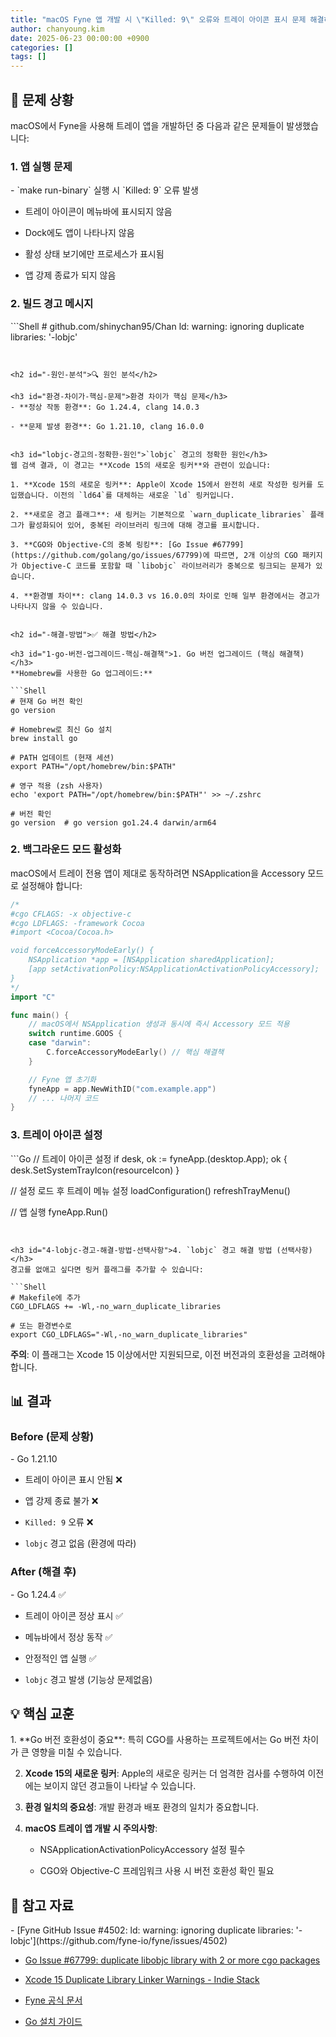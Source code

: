 ```yaml
---
title: "macOS Fyne 앱 개발 시 \"Killed: 9\" 오류와 트레이 아이콘 표시 문제 해결하기"
author: chanyoung.kim
date: 2025-06-23 00:00:00 +0900
categories: []
tags: []
---
```



<h2 id="-문제-상황">🚨 문제 상황</h2>
macOS에서 Fyne을 사용해 트레이 앱을 개발하던 중 다음과 같은 문제들이 발생했습니다:


<h3 id="1-앱-실행-문제">1. 앱 실행 문제</h3>
- `make run-binary` 실행 시 `Killed: 9` 오류 발생

- 트레이 아이콘이 메뉴바에 표시되지 않음

- Dock에도 앱이 나타나지 않음

- 활성 상태 보기에만 프로세스가 표시됨

- 앱 강제 종료가 되지 않음


<h3 id="2-빌드-경고-메시지">2. 빌드 경고 메시지</h3>
```Shell
# github.com/shinychan95/Chan
ld: warning: ignoring duplicate libraries: '-lobjc'

```


<h2 id="-원인-분석">🔍 원인 분석</h2>

<h3 id="환경-차이가-핵심-문제">환경 차이가 핵심 문제</h3>
- **정상 작동 환경**: Go 1.24.4, clang 14.0.3

- **문제 발생 환경**: Go 1.21.10, clang 16.0.0


<h3 id="lobjc-경고의-정확한-원인">`lobjc` 경고의 정확한 원인</h3>
웹 검색 결과, 이 경고는 **Xcode 15의 새로운 링커**와 관련이 있습니다:

1. **Xcode 15의 새로운 링커**: Apple이 Xcode 15에서 완전히 새로 작성한 링커를 도입했습니다. 이전의 `ld64`를 대체하는 새로운 `ld` 링커입니다.

2. **새로운 경고 플래그**: 새 링커는 기본적으로 `warn_duplicate_libraries` 플래그가 활성화되어 있어, 중복된 라이브러리 링크에 대해 경고를 표시합니다.

3. **CGO와 Objective-C의 중복 링킹**: [Go Issue #67799](https://github.com/golang/go/issues/67799)에 따르면, 2개 이상의 CGO 패키지가 Objective-C 코드를 포함할 때 `libobjc` 라이브러리가 중복으로 링크되는 문제가 있습니다.

4. **환경별 차이**: clang 14.0.3 vs 16.0.0의 차이로 인해 일부 환경에서는 경고가 나타나지 않을 수 있습니다.


<h2 id="-해결-방법">✅ 해결 방법</h2>

<h3 id="1-go-버전-업그레이드-핵심-해결책">1. Go 버전 업그레이드 (핵심 해결책)</h3>
**Homebrew를 사용한 Go 업그레이드:**

```Shell
# 현재 Go 버전 확인
go version

# Homebrew로 최신 Go 설치
brew install go

# PATH 업데이트 (현재 세션)
export PATH="/opt/homebrew/bin:$PATH"

# 영구 적용 (zsh 사용자)
echo 'export PATH="/opt/homebrew/bin:$PATH"' >> ~/.zshrc

# 버전 확인
go version  # go version go1.24.4 darwin/arm64

```


<h3 id="2-백그라운드-모드-활성화">2. 백그라운드 모드 활성화</h3>
macOS에서 트레이 전용 앱이 제대로 동작하려면 NSApplication을 Accessory 모드로 설정해야 합니다:

```Go
/*
#cgo CFLAGS: -x objective-c
#cgo LDFLAGS: -framework Cocoa
#import <Cocoa/Cocoa.h>

void forceAccessoryModeEarly() {
    NSApplication *app = [NSApplication sharedApplication];
    [app setActivationPolicy:NSApplicationActivationPolicyAccessory];
}
*/
import "C"

func main() {
    // macOS에서 NSApplication 생성과 동시에 즉시 Accessory 모드 적용
    switch runtime.GOOS {
    case "darwin":
        C.forceAccessoryModeEarly() // 핵심 해결책
    }

    // Fyne 앱 초기화
    fyneApp = app.NewWithID("com.example.app")
    // ... 나머지 코드
}

```


<h3 id="3-트레이-아이콘-설정">3. 트레이 아이콘 설정</h3>
```Go
// 트레이 아이콘 설정
if desk, ok := fyneApp.(desktop.App); ok {
    desk.SetSystemTrayIcon(resourceIcon)
}

// 설정 로드 후 트레이 메뉴 설정
loadConfiguration()
refreshTrayMenu()

// 앱 실행
fyneApp.Run()

```


<h3 id="4-lobjc-경고-해결-방법-선택사항">4. `lobjc` 경고 해결 방법 (선택사항)</h3>
경고를 없애고 싶다면 링커 플래그를 추가할 수 있습니다:

```Shell
# Makefile에 추가
CGO_LDFLAGS += -Wl,-no_warn_duplicate_libraries

# 또는 환경변수로
export CGO_LDFLAGS="-Wl,-no_warn_duplicate_libraries"

```

**주의**: 이 플래그는 Xcode 15 이상에서만 지원되므로, 이전 버전과의 호환성을 고려해야 합니다.


<h2 id="-결과">📊 결과</h2>

<h3 id="before-문제-상황">Before (문제 상황)</h3>
- Go 1.21.10

- 트레이 아이콘 표시 안됨 ❌

- 앱 강제 종료 불가 ❌

- `Killed: 9` 오류 ❌

- `lobjc` 경고 없음 (환경에 따라)


<h3 id="after-해결-후">After (해결 후)</h3>
- Go 1.24.4 ✅

- 트레이 아이콘 정상 표시 ✅

- 메뉴바에서 정상 동작 ✅

- 안정적인 앱 실행 ✅

- `lobjc` 경고 발생 (기능상 문제없음)


<h2 id="-핵심-교훈">💡 핵심 교훈</h2>
1. **Go 버전 호환성이 중요**: 특히 CGO를 사용하는 프로젝트에서는 Go 버전 차이가 큰 영향을 미칠 수 있습니다.

2. **Xcode 15의 새로운 링커**: Apple의 새로운 링커는 더 엄격한 검사를 수행하여 이전에는 보이지 않던 경고들이 나타날 수 있습니다.

3. **환경 일치의 중요성**: 개발 환경과 배포 환경의 일치가 중요합니다.

4. **macOS 트레이 앱 개발 시 주의사항**:

   - NSApplicationActivationPolicyAccessory 설정 필수

   - CGO와 Objective-C 프레임워크 사용 시 버전 호환성 확인 필요


<h2 id="-참고-자료">🔗 참고 자료</h2>
- [Fyne GitHub Issue #4502: ld: warning: ignoring duplicate libraries: '-lobjc'](https://github.com/fyne-io/fyne/issues/4502)

- [Go Issue #67799: duplicate libobjc library with 2 or more cgo packages](https://github.com/golang/go/issues/67799)

- [Xcode 15 Duplicate Library Linker Warnings - Indie Stack](https://indiestack.com/2023/10/xcode-15-duplicate-library-linker-warnings/)

- [Fyne 공식 문서](https://fyne.io/)

- [Go 설치 가이드](https://golang.org/doc/install)


